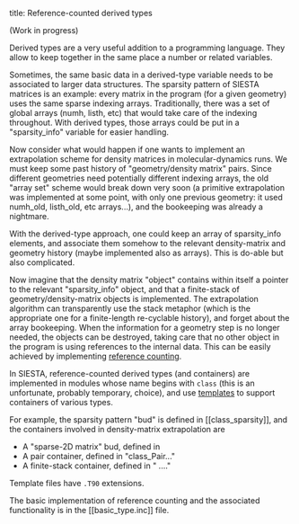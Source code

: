 title: Reference-counted derived types

(Work in progress)

Derived types are a very useful addition to a programming
language. They allow to keep together in the same place a number or
related variables.

Sometimes, the same basic data in a derived-type variable needs to be
associated to larger data structures. The sparsity pattern of SIESTA
matrices is an example: every matrix in the program (for a given
geometry) uses the same sparse indexing arrays. Traditionally, there
was a set of global arrays (numh, listh, etc) that would take care of
the indexing throughout. With derived types, those arrays could be put in
a "sparsity_info" variable for easier handling.

Now consider what would happen if one wants to implement an
extrapolation scheme for density matrices in molecular-dynamics
runs. We must keep some past history of "geometry/density matrix"
pairs. Since different geometries need potentially different indexing
arrays, the old "array set" scheme would break down very soon (a
primitive extrapolation was implemented at some point, with only one
previous geometry: it used numh_old, listh_old, etc arrays...), and
the bookeeping was already a nightmare.

With the derived-type approach, one could keep an array of
sparsity_info elements, and associate them somehow to the relevant
density-matrix and geometry history (maybe implemented also as
arrays). This is do-able but also complicated.

Now imagine that the density matrix "object" contains within itself a
pointer to the relevant "sparsity_info" object, and that a
finite-stack of geometry/density-matrix objects is implemented. The
extrapolation algorithm can transparently use the stack metaphor
(which is the appropriate one for a finite-length re-cyclable
history), and forget about the array bookeeping. When the information
for a geometry step is no longer needed, the objects can be destroyed,
taking care that no other object in the program is using references to
the internal data. This can be easily achieved by implementing
[reference counting](https://en.wikipedia.org/wiki/Reference_counting).

In SIESTA, reference-counted derived types (and containers) are
implemented in modules whose name begins with `class` (this is an
unfortunate, probably temporary, choice), and use
[templates](https://en.wikipedia.org/wiki/Template_metaprogramming) to
support containers of various types.

For example, the sparsity pattern "bud" is defined in [[class_sparsity]], and
the containers involved in density-matrix extrapolation are

* A "sparse-2D matrix" bud, defined in 
* A pair container, defined in "class_Pair..."
* A finite-stack container, defined in " ...."

Template files have `.T90` extensions.

The basic implementation of reference counting and the associated
functionality is in the [[basic_type.inc]] file.

